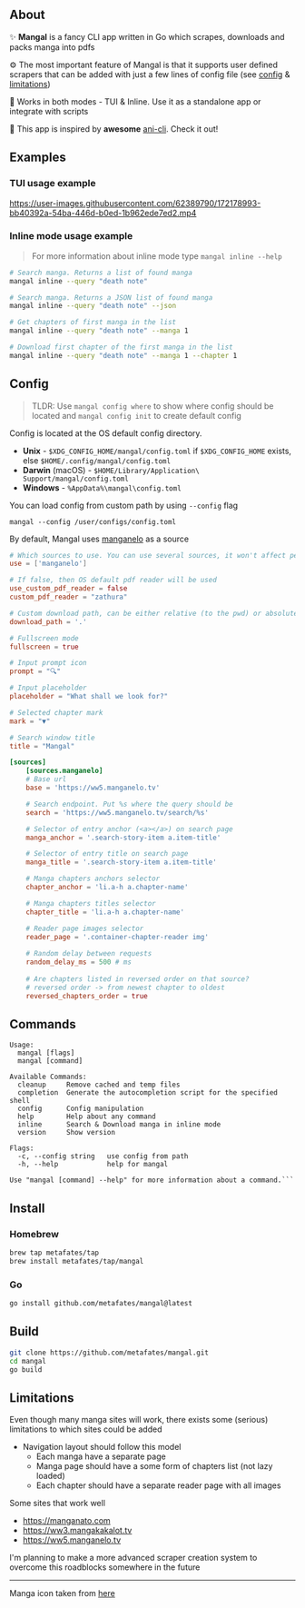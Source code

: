 ## About

✨ __Mangal__ is a fancy CLI app written in Go which scrapes, downloads and packs manga into pdfs

⚙️ The most important feature of Mangal is that it supports user defined scrapers
that can be added with just a few lines of config file (see [config](#config) & [limitations](#limitations))

🦎 Works in both modes - TUI & Inline. Use it as a standalone app or integrate with scripts


🍿 This app is inspired by __awesome__ [ani-cli](https://github.com/pystardust/ani-cli). Check it out!

## Examples

### TUI usage example

https://user-images.githubusercontent.com/62389790/172178993-bb40392a-54ba-446d-b0ed-1b962ede7ed2.mp4

### Inline mode usage example

> For more information about inline mode type `mangal inline --help`

```bash
# Search manga. Returns a list of found manga
mangal inline --query "death note"

# Search manga. Returns a JSON list of found manga
mangal inline --query "death note" --json

# Get chapters of first manga in the list
mangal inline --query "death note" --manga 1

# Download first chapter of the first manga in the list
mangal inline --query "death note" --manga 1 --chapter 1
```

## Config

> TLDR: Use `mangal config where` to show where config should be located
> and `mangal config init` to create default config

Config is located at the OS default config directory.

- __Unix__ - `$XDG_CONFIG_HOME/mangal/config.toml` if `$XDG_CONFIG_HOME` exists, else `$HOME/.config/mangal/config.toml`
- __Darwin__ (macOS) - `$HOME/Library/Application\ Support/mangal/config.toml`
- __Windows__ - `%AppData%\mangal\config.toml`

You can load config from custom path by using `--config` flag

`mangal --config /user/configs/config.toml`

By default, Mangal uses [manganelo](https://ww5.manganelo.tv) as a source

```toml
# Which sources to use. You can use several sources, it won't affect perfomance'
use = ['manganelo']

# If false, then OS default pdf reader will be used
use_custom_pdf_reader = false
custom_pdf_reader = "zathura"

# Custom download path, can be either relative (to the pwd) or absolute
download_path = '.'

# Fullscreen mode
fullscreen = true

# Input prompt icon
prompt = "🔍"

# Input placeholder
placeholder = "What shall we look for?"

# Selected chapter mark
mark = "▼"

# Search window title
title = "Mangal"

[sources]
    [sources.manganelo]
    # Base url
    base = 'https://ww5.manganelo.tv'

    # Search endpoint. Put %s where the query should be
    search = 'https://ww5.manganelo.tv/search/%s'

    # Selector of entry anchor (<a></a>) on search page
    manga_anchor = '.search-story-item a.item-title'

    # Selector of entry title on search page
    manga_title = '.search-story-item a.item-title'

    # Manga chapters anchors selector
    chapter_anchor = 'li.a-h a.chapter-name'

    # Manga chapters titles selector
    chapter_title = 'li.a-h a.chapter-name'

    # Reader page images selector
    reader_page = '.container-chapter-reader img'
    
    # Random delay between requests
    random_delay_ms = 500 # ms
    
    # Are chapters listed in reversed order on that source?
    # reversed order -> from newest chapter to oldest
    reversed_chapters_order = true
```

## Commands

```
Usage:
  mangal [flags]
  mangal [command]

Available Commands:
  cleanup     Remove cached and temp files
  completion  Generate the autocompletion script for the specified shell
  config      Config manipulation
  help        Help about any command
  inline      Search & Download manga in inline mode
  version     Show version

Flags:
  -c, --config string   use config from path
  -h, --help            help for mangal

Use "mangal [command] --help" for more information about a command.```
```

## Install

### Homebrew

```bash
brew tap metafates/tap
brew install metafates/tap/mangal
```

### Go
```bash
go install github.com/metafates/mangal@latest
```

## Build

```bash
git clone https://github.com/metafates/mangal.git
cd mangal
go build
```

## Limitations

Even though many manga sites will work,
there exists some (serious) limitations to which sites could be added

- Navigation layout should follow this model
    - Each manga have a separate page
    - Manga page should have a some form of chapters list (not lazy loaded)
    - Each chapter should have a separate reader page with all images


Some sites that work well

- https://manganato.com
- https://ww3.mangakakalot.tv
- https://ww5.manganelo.tv


I'm planning to make a more advanced scraper creation system
to overcome this roadblocks somewhere in the future

---

Manga icon taken from [here](https://www.flaticon.com/free-icons/manga)
